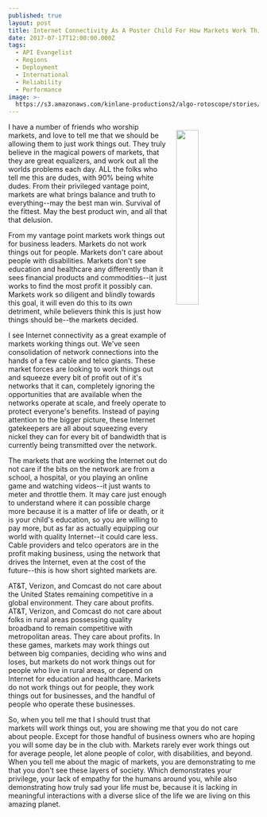 ```yaml
---
published: true
layout: post
title: Internet Connectivity As A Poster Child For How Markets Work Things Out
date: 2017-07-17T12:00:00.000Z
tags:
  - API Evangelist
  - Regions
  - Deployment
  - International
  - Reliability
  - Performance
image: >-
  https://s3.amazonaws.com/kinlane-productions2/algo-rotoscope/stories/adam-smith_feed_people.jpg
---
```

<p><img src="https://s3.amazonaws.com/kinlane-productions2/algo-rotoscope/stories/adam-smith_feed_people.jpg" align="right" width="30%" style="padding: 15px;" /></p>I have a number of friends who worship markets, and love to tell me that we should be allowing them to just work things out. They truly believe in the magical powers of markets, that they are great equalizers, and work out all the worlds problems each day. ALL the folks who tell me this are dudes, with 90% being white dudes. From their privileged vantage point, markets are what brings balance and truth to everything--may the best man win. Survival of the fittest. May the best product win, and all that that delusion.

From my vantage point markets work things out for business leaders. Markets do not work things out for people. Markets don't care about people with disabilities. Markets don't see education and healthcare any differently than it sees financial products and commodities--it just works to find the most profit it possibly can. Markets work so diligent and blindly towards this goal, it will even do this to its own detriment, while believers think this is just how things should be--the markets decided.

I see Internet connectivity as a great example of markets working things out. We've seen consolidation of network connections into the hands of a few cable and telco giants. These market forces are looking to work things out and squeeze every bit of profit out of it's networks that it can, completely ignoring the opportunities that are available when the networks operate at scale, and freely operate to protect everyone's benefits. Instead of paying attention to the bigger picture, these Internet gatekeepers are all about squeezing every nickel they can for every bit of bandwidth that is currently being transmitted over the network.

The markets that are working the Internet out do not care if the bits on the network are from a school, a hospital, or you playing an online game and watching videos--it just wants to meter and throttle them. It may care just enough to understand where it can possible charge more because it is a matter of life or death, or it is your child's education, so you are willing to pay more, but as far as actually equipping our world with quality Internet--it could care less. Cable providers and telco operators are in the profit making business, using the network that drives the Internet, even at the cost of the future--this is how short sighted markets are.

AT&T, Verizon, and Comcast do not care about the United States remaining competitive in a global environment. They care about profits. AT&T, Verizon, and Comcast do not care about folks in rural areas possessing quality broadband to remain competitive with metropolitan areas. They care about profits. In these games, markets may work things out between big companies, deciding who wins and loses, but markets do not work things out for people who live in rural areas, or depend on Internet for education and healthcare. Markets do not work things out for people, they work things out for businesses, and the handful of people who operate these businesses.

So, when you tell me that I should trust that markets will work things out, you are showing me that you do not care about people. Except for those handful of business owners who are hoping you will some day be in the club with. Markets rarely ever work things out for average people, let alone people of color, with disabilities, and beyond. When you tell me about the magic of markets, you are demonstrating to me that you don't see these layers of society. Which demonstrates your privilege, your lack of empathy for the humans around you, while also demonstrating how truly sad your life must be, because it is lacking in meaningful interactions with a diverse slice of the life we are living on this amazing planet.
